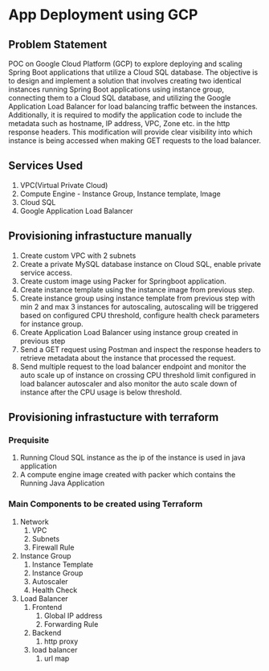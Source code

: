 # App Deployment using GCP

## Problem Statement

POC on Google Cloud Platform (GCP) to explore deploying and scaling Spring Boot applications that utilize a Cloud SQL database. The objective is to design and implement a solution that involves creating two identical instances running Spring Boot applications using instance group, connecting them to a Cloud SQL database, and utilizing the Google  Application Load Balancer for load balancing traffic between the instances. Additionally, it is required to modify the application code to include the metadata such as hostname, IP address, VPC, Zone etc. in the http response headers. This modification will provide clear visibility into which instance is being accessed when making GET requests to the load balancer.

## Services Used

1. VPC(Virtual Private Cloud)
2. Compute Engine - Instance Group, Instance template, Image
3. Cloud SQL
4. Google Application Load Balancer

## Provisioning infrastucture manually

1. Create custom VPC with 2 subnets
2. Create a private MySQL database instance on Cloud SQL, enable private service access.
3. Create custom image using Packer for Springboot application.
4. Create instance template using the instance image from previous step.
5. Create instance group using instance template from previous step with min 2 and max 3 instances for autoscaling, autoscaling will be  triggered based on configured CPU threshold, configure health check parameters for instance group.
6. Create Application Load Balancer using instance group created in previous step
7. Send a GET request using Postman and inspect the response headers to retrieve metadata about the instance that processed the request.
8. Send multiple request to the load balancer endpoint and monitor the auto scale up of instance on crossing CPU threshold limit configured in load balancer autoscaler and also monitor the auto scale down of instance after the CPU usage is below threshold.

## Provisioning infrastucture with terraform

### Prequisite

1. Running Cloud SQL instance as the ip of the instance is used in java application
2. A compute engine image created with packer which contains the Running Java Application

### Main Components to be created using Terraform

1. Network
   1. VPC
   2. Subnets
   3. Firewall Rule
2. Instance Group
   1. Instance Template
   2. Instance Group
   3. Autoscaler
   4. Health Check
3. Load Balancer
   1. Frontend
      1. Global IP address
      2. Forwarding Rule
   2. Backend
      1. http proxy
   3. load balancer
      1. url map

